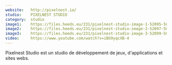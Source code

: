 ```yaml
---
website:   http://pixelnest.io/
studio:    PIXELNEST STUDIO
category:  studio
image1:    https://files.heeds.eu/231/pixelnest-studio-image-1-52095-5017-20180416-114945.png
image2:    https://files.heeds.eu/231/pixelnest-studio-image-2-52097-5017-20180416-114945.png
image3:    https://files.heeds.eu/231/pixelnest-studio-image-3-52099-5017-20180416-114946.png
video:     https://www.youtube.com/watch?v=iBG9yqcXB-4
---
```


Pixelnest Studio est un studio de développement de jeux, d'applications et sites webs.
